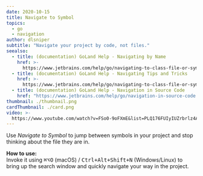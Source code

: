 ```yaml
---
date: 2020-10-15
title: Navigate to Symbol
topics:
  - go
  - navigation
author: dlsniper
subtitle: "Navigate your project by code, not files."
seealso:
  - title: (documentation) GoLand Help - Navigating by Name
    href: >-
      https://www.jetbrains.com/help/go/navigating-to-class-file-or-symbol-by-name.html#9a8d021a
  - title: (documentation) GoLand Help - Navigating Tips and Tricks
    href: >-
      https://www.jetbrains.com/help/go/navigating-to-class-file-or-symbol-by-name.html#tips
  - title: (documentation) GoLand Help - Navigation in Source Code
    href: "https://www.jetbrains.com/help/go/navigation-in-source-code.html"
thumbnail: ./thumbnail.png
cardThumbnail: ./card.png
video: >-
  https://www.youtube.com/watch?v=FSo0-9oFXmE&list=PLQ176FUIyIUZrbrlz4AY1V8VzBJKZyVlW&index=78
---
```


Use _Navigate to Symbol_ to jump between symbols in your project and stop thinking about the file they are in.

**How to use:**  
Invoke it using <kbd>⌘⌥O</kbd> (macOS) / <kbd>Ctrl+Alt+Shift+N</kbd> (Windows/Linux) to bring up the search window and quickly navigate your way in the project.
